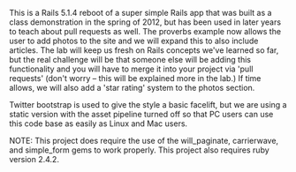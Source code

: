 This is a Rails 5.1.4 reboot of a super simple Rails app that was built as a class demonstration in the spring of 2012, but has been used in later years to teach about pull requests as well. The proverbs example now allows the user to add photos to the site and we will expand this to also include articles. The lab will keep us fresh on Rails concepts we've learned so far, but the real challenge will be that someone else will be adding this functionality and you will have to merge it into your project via 'pull requests' (don't worry – this will be explained more in the lab.) If time allows, we will also add a 'star rating' system to the photos section.

Twitter bootstrap is used to give the style a basic facelift, but we are using a static version with the asset pipeline turned off so that PC users can use this code base as easily as Linux and Mac users.

NOTE: This project does require the use of the will_paginate, carrierwave, and simple_form gems to work properly. This project also requires ruby version 2.4.2.
